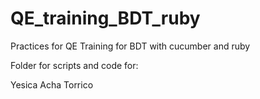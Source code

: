 # QE_training_BDT_ruby

Practices for QE Training for BDT with cucumber and ruby

Folder for scripts and code for:

Yesica Acha Torrico